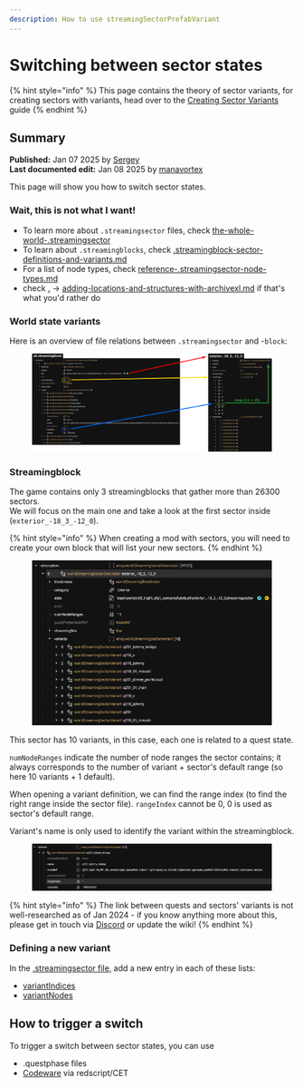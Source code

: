 ```yaml
---
description: How to use streamingSectorPrefabVariant
---
```


# Switching between sector states

{% hint style="info" %}
This page contains the theory of sector variants, for creating sectors with variants, head over to the [Creating Sector Variants](creating-sector-variants.md) guide
{% endhint %}

## Summary

**Published:** Jan 07 2025 by [Sergey](https://app.gitbook.com/u/N691cVEMA0Nmecc6QHIAM73aI0z1 "mention")\
**Last documented edit:** Jan 08 2025 by [manavortex](https://app.gitbook.com/u/NfZBoxGegfUqB33J9HXuCs6PVaC3 "mention")

This page will show you how to switch sector states.

### Wait, this is not what I want!

* To learn more about `.streamingsector` files, check [the-whole-world-.streamingsector](../../for-mod-creators-theory/files-and-what-they-do/the-whole-world-.streamingsector/ "mention")&#x20;
* To learn about `.streamingblocks`, check [.streamingblock-sector-definitions-and-variants.md](../../for-mod-creators-theory/files-and-what-they-do/the-whole-world-.streamingsector/.streamingblock-sector-definitions-and-variants.md "mention")
* For a list of node types, check [reference-.streamingsector-node-types.md](../../for-mod-creators-theory/references-lists-and-overviews/reference-world-sectors/reference-.streamingsector-node-types.md "mention")
* check [.](./ "mention") -> [adding-locations-and-structures-with-archivexl.md](adding-locations-and-structures-with-archivexl.md "mention") if that's what you'd rather do

### World state variants

Here is an overview of file relations between `.streamingsector` and -`block`:

<figure><img src="../../.gitbook/assets/world_streamingsector__resume.png" alt=""><figcaption></figcaption></figure>

### Streamingblock

The game contains only 3 streamingblocks that gather more than 26300 sectors.\
We will focus on the main one and take a look at the first sector inside (`exterior_-18_3_-12_0`).

{% hint style="info" %}
When creating a mod with sectors, you will need to create your own block that will list your new sectors.
{% endhint %}

<figure><img src="../../.gitbook/assets/world_streamingsector__block (1).png" alt=""><figcaption></figcaption></figure>

This sector has 10 variants, in this case, each one is related to a quest state.

`numNodeRanges` indicate the number of node ranges the sector contains; it always corresponds to the number of variant + sector's default range (so here 10 variants + 1 default).

When opening a variant definition, we can find the range index (to find the right range inside the sector file). `rangeIndex` cannot be 0, 0 is used as sector's default range.

Variant's name is only used to identify the variant within the streamingblock.

<figure><img src="../../.gitbook/assets/world_streamingsector__block_variant.png" alt=""><figcaption></figcaption></figure>

{% hint style="info" %}
The link between quests and sectors' variants is not well-researched as of Jan 2024 - if you know anything more about this, please get in touch via [Discord](http://discord.gg/redmodding) or update the wiki!
{% endhint %}

### Defining a new variant

In the [.streamingsector file](../../for-mod-creators-theory/files-and-what-they-do/the-whole-world-.streamingsector/), add a new entry in each of these lists:&#x20;

* [variantIndices](../../for-mod-creators-theory/files-and-what-they-do/the-whole-world-.streamingsector/#variantindices)
* [variantNodes](../../for-mod-creators-theory/files-and-what-they-do/the-whole-world-.streamingsector/#variantnodes)



## How to trigger a switch

To trigger a switch between sector states, you can use &#x20;

* .questphase files
* [Codeware](https://github.com/psiberx/cp2077-codeware/wiki#controlling-prefabs-and-variants) via redscript/CET
